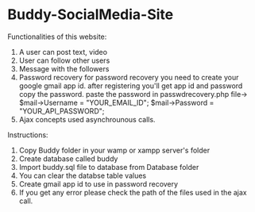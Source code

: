 # Buddy-SocialMedia-Site

Functionalities of this website:
1. A user can post text, video
2. User can follow other users
3. Message with the followers
4. Password recovery
   for password recovery you need to create your google gmail app id. after registering you'll get app id and password copy the password.
   paste the password in passwdrecovery.php file->    $mail->Username = "YOUR_EMAIL_ID";    $mail->Password = "YOUR_API_PASSWORD";   
5. Ajax concepts used asynchrounous calls.



Instructions:
1. Copy Buddy folder in your wamp or xampp server's folder
2. Create database called buddy
3. Import buddy.sql file to database from Database folder
4. You can clear the databse table values 
5. Create gmail app id to use in password recovery
6. If you get any error please check the path of the files used in the ajax call. 
